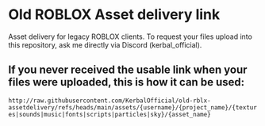 # Old ROBLOX Asset delivery link
Asset delivery for legacy ROBLOX clients. To request your files upload into this repository, ask me directly via Discord (kerbal_official).

## If you never received the usable link when your files were uploaded, this is how it can be used:
`http://raw.githubusercontent.com/KerbalOfficial/old-rblx-assetdelivery/refs/heads/main/assets/{username}/{project_name}/{textures|sounds|music|fonts|scripts|particles|sky}/{asset_name}`
